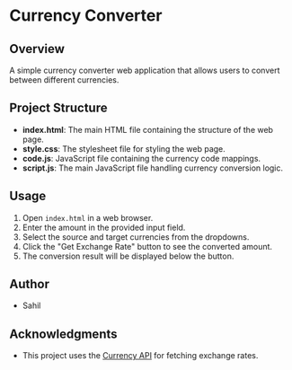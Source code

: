 # Currency Converter

## Overview

A simple currency converter web application that allows users to convert between different currencies.

## Project Structure

- **index.html**: The main HTML file containing the structure of the web page.
- **style.css**: The stylesheet file for styling the web page.
- **code.js**: JavaScript file containing the currency code mappings.
- **script.js**: The main JavaScript file handling currency conversion logic.

## Usage

1. Open `index.html` in a web browser.
2. Enter the amount in the provided input field.
3. Select the source and target currencies from the dropdowns.
4. Click the "Get Exchange Rate" button to see the converted amount.
5. The conversion result will be displayed below the button.

## Author

- Sahil

## Acknowledgments

- This project uses the [Currency API](https://github.com/fawazahmed0/currency-api) for fetching exchange rates.

